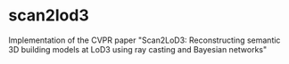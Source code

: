 # scan2lod3
Implementation of the CVPR paper "Scan2LoD3: Reconstructing semantic 3D building models at LoD3 using ray casting and Bayesian networks"
